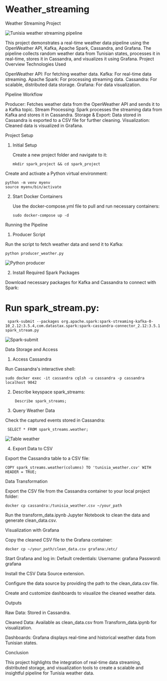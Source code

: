 # Weather_streaming

Weather Streaming Project

![Tunisia weather streaming pipeline](https://github.com/KhalilBouslah/Weather_streaming/blob/main/Weather_pipeline.png)


This project demonstrates a real-time weather data pipeline using the OpenWeather API, Kafka, Apache Spark, Cassandra, and Grafana. The pipeline collects random weather data from Tunisian states, processes it in real-time, stores it in Cassandra, and visualizes it using Grafana.
Project Overview
Technologies Used

  OpenWeather API: For fetching weather data.
  Kafka: For real-time data streaming.
  Apache Spark: For processing streaming data.
  Cassandra: For scalable, distributed data storage.
  Grafana: For data visualization.

Pipeline Workflow

  Producer: Fetches weather data from the OpenWeather API and sends it to a Kafka topic.
  Stream Processing: Spark processes the streaming data from Kafka and stores it in Cassandra.
  Storage & Export: Data stored in Cassandra is exported to a CSV file for further cleaning.
  Visualization: Cleaned data is visualized in Grafana.

Project Setup
1. Initial Setup

    Create a new project folder and navigate to it:

       mkdir spark_project && cd spark_project

Create and activate a Python virtual environment:

    python -m venv myenv
    source myenv/bin/activate

2. Start Docker Containers

    Use the docker-compose.yml file to pull and run necessary containers:

       sudo docker-compose up -d

Running the Pipeline
1. Producer Script

Run the script to fetch weather data and send it to Kafka:

    python producer_weather.py

![Python producer](https://github.com/KhalilBouslah/Weather_streaming/blob/main/Openweather_Api_producer.png)    

2. Install Required Spark Packages

Download necessary packages for  Kafka and Cassandra to connect with Spark:

# Run spark_stream.py:
     spark-submit --packages org.apache.spark:spark-streaming-kafka-0-10_2.12:3.5.4,com.datastax.spark:spark-cassandra-connector_2.12:3.5.1 spark_stream.py

![Spark-submit](https://github.com/KhalilBouslah/Weather_streaming/blob/main/spark_submit.png)


Data Storage and Access
1. Access Cassandra

Run Cassandra's interactive shell:

    sudo docker exec -it cassandra cqlsh -u cassandra -p cassandra localhost 9042

2. Describe keyspace spark_streams:

        Describe spark_streams;

3. Query Weather Data

Check the captured events stored in Cassandra:

     SELECT * FROM spark_streams.weather;
![Table weather](https://github.com/KhalilBouslah/Weather_streaming/blob/main/Cassandra_table.png)

     

4. Export Data to CSV

Export the Cassandra table to a CSV file:

    COPY spark_streams.weather(columns) TO 'tunisia_weather.csv' WITH HEADER = TRUE;

Data Transformation

  Export the CSV file from the Cassandra container to your local project folder:

    docker cp cassandra:/tunisia_weather.csv ~/your_path

  Run the transform_data.ipynb Jupyter Notebook to clean the data and generate clean_data.csv.

Visualization with Grafana

  Copy the cleaned CSV file to the Grafana container:

    docker cp ~/your_path/clean_data.csv grafana:/etc/

  Start Grafana and log in:
     Default credentials:
             Username: grafana
             Password: grafana

  Install the CSV Data Source extension.

  Configure the data source by providing the path to the clean_data.csv file.

  Create and customize dashboards to visualize the cleaned weather data.

Outputs

  Raw Data: Stored in Cassandra.
  
  Cleaned Data: Available as clean_data.csv from Transform_data.ipynb for visualization.
  
  Dashboards: Grafana displays real-time and historical weather data from Tunisian states.

Conclusion

This project highlights the integration of real-time data streaming, distributed storage, and visualization tools to create a scalable and insightful pipeline for Tunisia weather data.
